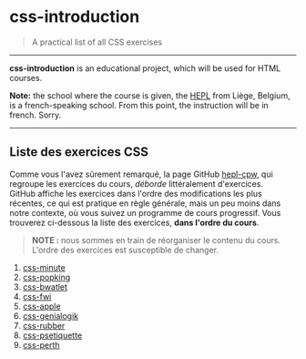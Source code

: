 # css-introduction

> A practical list of all CSS exercises

* * *

**css-introduction** is an educational project, which will be used for HTML courses.

**Note:** the school where the course is given, the [HEPL](http://www.provincedeliege.be/hauteecole) from Liège, Belgium, is a french-speaking school. From this point, the instruction will be in french. Sorry.

* * *

## Liste des exercices CSS

Comme vous l'avez sûrement remarqué, la page GitHub [hepl-cpw](https://github.com/hepl-cpw), qui regroupe les exercices du cours, _déborde_ littéralement d'exercices.  
GitHub affiche les exercices dans l'ordre des modifications les plus récentes, ce qui est pratique en règle générale, mais un peu moins dans notre contexte, où vous suivez un programme de cours progressif.
Vous trouverez ci-dessous la liste des exercices, **dans l'ordre du cours**.

> **NOTE :** nous sommes en train de réorganiser le contenu du cours. L'ordre des exercices est susceptible de changer.

1. [css-minute](https://github.com/hepl-cpw/css-minute)
1. [css-popking](https://github.com/hepl-cpw/css-popking)
1. [css-bwatlet](https://github.com/hepl-cpw/css-bwatlet)
1. [css-fwi](https://github.com/hepl-cpw/css-fwi)
1. [css-apple](https://github.com/hepl-cpw/css-apple)
1. [css-genialogik](https://github.com/hepl-cpw/css-genialogik)
1. [css-rubber](https://github.com/hepl-cpw/css-rubber)
1. [css-psetiquette](https://github.com/hepl-cpw/css-psetiquette)
1. [css-perth](https://github.com/hepl-cpw/css-perth)